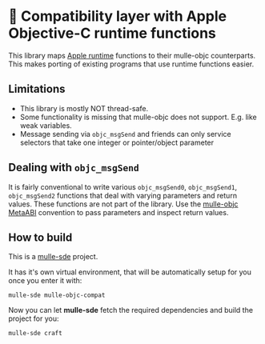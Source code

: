 # 🍏 Compatibility layer with Apple Objective-C runtime functions

This library maps
[Apple runtime](https://developer.apple.com/documentation/objectivec/objective_c_runtime?language=objc)
functions to their mulle-objc counterparts.
This makes porting of existing programs that use runtime functions easier.

## Limitations

* This library is mostly NOT thread-safe.
* Some functionality is missing that mulle-objc does not support. E.g. like weak variables.
* Message sending via `objc_msgSend` and friends can only service selectors that take one integer or pointer/object parameter


## Dealing with `objc_msgSend`

It is fairly conventional to write various `objc_msgSend0`,
`objc_msgSend1`, `objc_msgSend2` functions that deal with varying parameters
and return values. These functions are not part of the library.
Use the
[mulle-objc MetaABI](https://www.mulle-kybernetik.com/weblog/2015/mulle_objc_meta_call_convention.html)
convention to pass parameters and inspect return values.


## How to build

This is a [mulle-sde](https://mulle-sde.github.io/) project.

It has it's own virtual environment, that will be automatically setup for you
once you enter it with:

```
mulle-sde mulle-objc-compat
```

Now you can let **mulle-sde** fetch the required dependencies and build the
project for you:

```
mulle-sde craft
```
